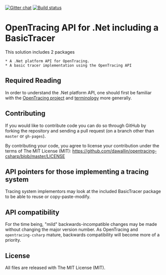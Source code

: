 [![Gitter chat](http://img.shields.io/badge/gitter-join%20chat%20%E2%86%92-brightgreen.svg)](https://gitter.im/opentracing/public)
[![Build status](https://ci.appveyor.com/api/projects/status/github/dawallin/opentracing-csharp?branch=master&svg=true)](https://ci.appveyor.com/project/dawallin/opentracing-csharp)

# OpenTracing API for .Net including a BasicTracer

This solution includes 2 packages 

    * A .Net platform API for OpenTracing.
    * A basic tracer implementation using the OpenTracing API

## Required Reading

In order to understand the .Net platform API, one should first be familiar with the
[OpenTracing project](http://opentracing.io) and
[terminology](http://opentracing.io/spec/) more generally.

## Contributing

If you would like to contribute code you can do so through GitHub by forking the repository and sending a pull request (on a branch other than `master` or `gh-pages`).

By contributing your code, you agree to license your contribution under the terms of The MIT License (MIT): https://github.com/dawallin/opentracing-csharp/blob/master/LICENSE

## API pointers for those implementing a tracing system

Tracing system implementors may look at the included BasicTracer package to be able to reuse or copy-paste-modify. 

## API compatibility

For the time being, "mild" backwards-incompatible changes may be made without changing the major version number. As OpenTracing and `opentracing-csharp` mature, backwards compatibility will become more of a priority.

## License

All files are released with The MIT License (MIT).